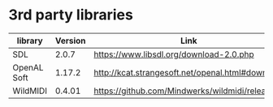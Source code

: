 # 3rd party libraries

| library                         | Version  | Link                                                           |
|---------------------------------|----------|----------------------------------------------------------------|
| SDL                             | 2.0.7    | https://www.libsdl.org/download-2.0.php                        |
| OpenAL Soft                     | 1.17.2   | http://kcat.strangesoft.net/openal.html#download               |
| WildMIDI                        | 0.4.01   | https://github.com/Mindwerks/wildmidi/releases                 |
